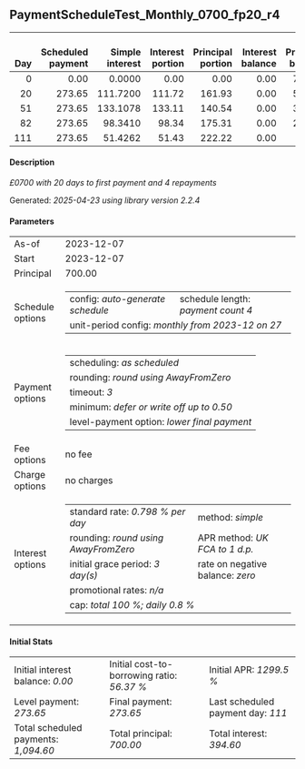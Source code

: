 <h2>PaymentScheduleTest_Monthly_0700_fp20_r4</h2>
<table>
    <thead style="vertical-align: bottom;">
        <th style="text-align: right;">Day</th>
        <th style="text-align: right;">Scheduled payment</th>
        <th style="text-align: right;">Simple interest</th>
        <th style="text-align: right;">Interest portion</th>
        <th style="text-align: right;">Principal portion</th>
        <th style="text-align: right;">Interest balance</th>
        <th style="text-align: right;">Principal balance</th>
        <th style="text-align: right;">Total simple interest</th>
        <th style="text-align: right;">Total interest</th>
        <th style="text-align: right;">Total principal</th>
    </thead>
    <tr style="text-align: right;">
        <td class="ci00">0</td>
        <td class="ci01" style="white-space: nowrap;">0.00</td>
        <td class="ci02">0.0000</td>
        <td class="ci03">0.00</td>
        <td class="ci04">0.00</td>
        <td class="ci05">0.00</td>
        <td class="ci06">700.00</td>
        <td class="ci07">0.0000</td>
        <td class="ci08">0.00</td>
        <td class="ci09">0.00</td>
    </tr>
    <tr style="text-align: right;">
        <td class="ci00">20</td>
        <td class="ci01" style="white-space: nowrap;">273.65</td>
        <td class="ci02">111.7200</td>
        <td class="ci03">111.72</td>
        <td class="ci04">161.93</td>
        <td class="ci05">0.00</td>
        <td class="ci06">538.07</td>
        <td class="ci07">111.7200</td>
        <td class="ci08">111.72</td>
        <td class="ci09">161.93</td>
    </tr>
    <tr style="text-align: right;">
        <td class="ci00">51</td>
        <td class="ci01" style="white-space: nowrap;">273.65</td>
        <td class="ci02">133.1078</td>
        <td class="ci03">133.11</td>
        <td class="ci04">140.54</td>
        <td class="ci05">0.00</td>
        <td class="ci06">397.53</td>
        <td class="ci07">244.8278</td>
        <td class="ci08">244.83</td>
        <td class="ci09">302.47</td>
    </tr>
    <tr style="text-align: right;">
        <td class="ci00">82</td>
        <td class="ci01" style="white-space: nowrap;">273.65</td>
        <td class="ci02">98.3410</td>
        <td class="ci03">98.34</td>
        <td class="ci04">175.31</td>
        <td class="ci05">0.00</td>
        <td class="ci06">222.22</td>
        <td class="ci07">343.1687</td>
        <td class="ci08">343.17</td>
        <td class="ci09">477.78</td>
    </tr>
    <tr style="text-align: right;">
        <td class="ci00">111</td>
        <td class="ci01" style="white-space: nowrap;">273.65</td>
        <td class="ci02">51.4262</td>
        <td class="ci03">51.43</td>
        <td class="ci04">222.22</td>
        <td class="ci05">0.00</td>
        <td class="ci06">0.00</td>
        <td class="ci07">394.5949</td>
        <td class="ci08">394.60</td>
        <td class="ci09">700.00</td>
    </tr>
</table>
<h4>Description</h4>
<p><i>£0700 with 20 days to first payment and 4 repayments</i></p>
<p>Generated: <i>2025-04-23 using library version 2.2.4</i></p>
<h4>Parameters</h4>
<table>
    <tr>
        <td>As-of</td>
        <td>2023-12-07</td>
    </tr>
    <tr>
        <td>Start</td>
        <td>2023-12-07</td>
    </tr>
    <tr>
        <td>Principal</td>
        <td>700.00</td>
    </tr>
    <tr>
        <td>Schedule options</td>
        <td>
            <table>
                <tr>
                    <td>config: <i>auto-generate schedule</i></td>
                    <td>schedule length: <i><i>payment count</i> 4</i></td>
                </tr>
                <tr>
                    <td colspan="2" style="white-space: nowrap;">unit-period config: <i>monthly from 2023-12 on 27</i></td>
                </tr>
            </table>
        </td>
    </tr>
    <tr>
        <td>Payment options</td>
        <td>
            <table>
                <tr>
                    <td>scheduling: <i>as scheduled</i></td>
                </tr>
                <tr>
                    <td>rounding: <i>round using AwayFromZero</i></td>
                </tr>
                <tr>
                    <td>timeout: <i>3</i></td>
                </tr>
                <tr>
                    <td>minimum: <i>defer&nbsp;or&nbsp;write&nbsp;off&nbsp;up&nbsp;to&nbsp;0.50</i></td>
                </tr>
                <tr>
                    <td>level-payment option: <i>lower&nbsp;final&nbsp;payment</i></td>
                </tr>
            </table>
        </td>
    </tr>
    <tr>
        <td>Fee options</td>
        <td>no fee
        </td>
    </tr>
    <tr>
        <td>Charge options</td>
        <td>no charges
        </td>
    </tr>
    <tr>
        <td>Interest options</td>
        <td>
            <table>
                <tr>
                    <td>standard rate: <i>0.798 % per day</i></td>
                    <td>method: <i>simple</i></td>
                </tr>
                <tr>
                    <td>rounding: <i>round using AwayFromZero</i></td>
                    <td>APR method: <i>UK FCA to 1 d.p.</i></td>
                </tr>
                <tr>
                    <td>initial grace period: <i>3 day(s)</i></td>
                    <td>rate on negative balance: <i>zero</i></td>
                </tr>
                <tr>
                    <td colspan="2">promotional rates: <i><i>n/a</i></i></td>
                </tr>
                <tr>
                    <td colspan="2">cap: <i>total 100 %; daily 0.8 %</td>
                </tr>
            </table>
        </td>
    </tr>
</table>
<h4>Initial Stats</h4>
<table>
    <tr>
        <td>Initial interest balance: <i>0.00</i></td>
        <td>Initial cost-to-borrowing ratio: <i>56.37 %</i></td>
        <td>Initial APR: <i>1299.5 %</i></td>
    </tr>
    <tr>
        <td>Level payment: <i>273.65</i></td>
        <td>Final payment: <i>273.65</i></td>
        <td>Last scheduled payment day: <i>111</i></td>
    </tr>
    <tr>
        <td>Total scheduled payments: <i>1,094.60</i></td>
        <td>Total principal: <i>700.00</i></td>
        <td>Total interest: <i>394.60</i></td>
    </tr>
</table>
